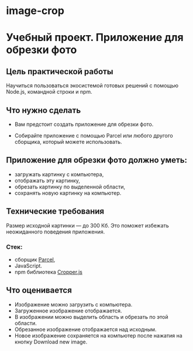 # image-crop
# Учебный проект. Приложение для обрезки фото 

## Цель практической работы
Научиться пользоваться экосистемой готовых решений с помощью Node.js, командной строки и npm.



## Что нужно сделать
* Вам предстоит создать приложение для обрезки фото.

* Собирайте приложение с помощью Parcel или любого другого сборщика, который можете использовать.

## Приложение для обрезки фото должно уметь:

* загружать картинку с компьютера,
* отображать эту картинку,
* обрезать картинку по выделенной области,
* сохранять новую картинку на компьютер.

## Технические требования
Размер исходной картинки — до 300 Кб. Это поможет избежать неожиданного поведения приложения.

### Стек: 
* сборщик [Parcel](https://parceljs.org/),
* JavaScript.
* npm библиотека [Cropper.js](https://www.npmjs.com/package/cropperjs)


## Что оценивается
* Изображение можно загрузить с компьютера.
* Загруженное изображение отображается.
* В изображении можно выделить область и обрезать по этой области.
* Обрезанное изображение отображается над исходным.
* Новое изображение сохраняется на компьютер после нажатия на кнопку Download new image.
